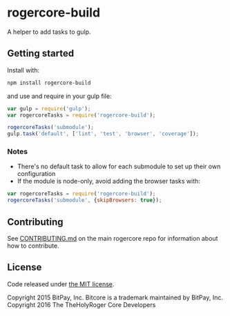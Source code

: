 # rogercore-build

A helper to add tasks to gulp.

## Getting started

Install with:

```sh
npm install rogercore-build
```

and use and require in your gulp file: 

```javascript
var gulp = require('gulp');
var rogercoreTasks = require('rogercore-build');

rogercoreTasks('submodule');
gulp.task('default', ['lint', 'test', 'browser', 'coverage']);
```

### Notes

* There's no default task to allow for each submodule to set up their own configuration
* If the module is node-only, avoid adding the browser tasks with:
```javascript
var rogercoreTasks = require('rogercore-build');
rogercoreTasks('submodule', {skipBrowsers: true});
```

## Contributing

See [CONTRIBUTING.md](https://github.com/RogerCore/RogerCore) on the main rogercore repo for information about how to contribute.

## License

Code released under [the MIT license](https://github.com/RogerCore/RogerCore/blob/master/LICENSE).

Copyright 2015 BitPay, Inc. Bitcore is a trademark maintained by BitPay, Inc.
Copyright 2016 The TheHolyRoger Core Developers
